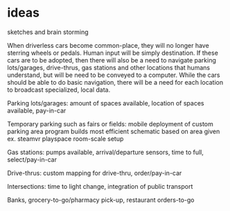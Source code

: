 # ideas
sketches and brain storming



When driverless cars become common-place, they will no longer have sterring wheels or pedals. Human input will be simply destination. If these cars are to be adopted, then there will also be a need to navigate parking lots/garages, drive-thrus, gas stations and other locations that humans understand, but will be need to be conveyed to a computer. While the cars should be able to do basic navigation, there will be a need for each location to broadcast specialized, local data.

 Parking lots/garages: 
      amount of spaces available, 
      location of spaces available, 
      pay-in-car
      
 Temporary parking such as fairs or fields: 
          mobile deployment of custom parking area
          program builds most efficient schematic based on area given ex. steamvr playspace room-scale setup
          
 Gas stations: 
      pumps available, 
      arrival/departure sensors, 
      time to full, 
      select/pay-in-car
      
 Drive-thrus: 
      custom mapping for drive-thru, 
      order/pay-in-car
      
 Intersections: 
    time to light change, 
    integration of public transport
    
 Banks, grocery-to-go/pharmacy pick-up, restaurant orders-to-go
      
      
 
      
 
     
